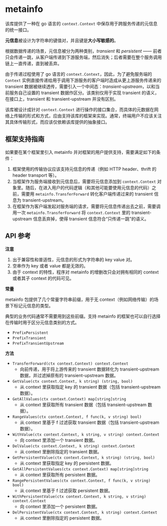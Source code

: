 
metainfo
========

该库提供了一种在 go 语言的 `context.Context` 中保存用于跨服务传递的元信息的统一接口。

**元信息**被设计为字符串的键值对，并且键是**大小写敏感的**。

根据数据传递的场景，元信息被分为两种类别，*transient* 和 *persistent* —— 前者只会传递一跳，从客户端传递到下游服务端，然后消失；后者需要在整个服务调用链上一直传递，直到被丢弃。

由于传递过程使用了 go 语言的 `context.Context`，因此，为了避免服务端的 `Context` 实例直接传递给用于调用下游服务的客户端时造成从更上游服务传递来的 transient 数据被继续透传，需要引入一个中间态：*transient-upstream*，以和当前服务自己设置的 transient 数据作区分。该类别仅用于实现 transient 的语义，在接口上，transient 和 transient-upstream 并没有区别。

该库被设计成针对 `context.Context` 进行操作的接口集合，而具体的元数据在网络上传输的形式和方式，应由支持该库的框架来实现。通常，终端用户不应该关注其具体传输形式，而应该仅依赖该库提供的抽象接口。

框架支持指南
------------

如果要在某个框架里引入 metainfo 并对框架的用户提供支持，需要满足如下的条件：

1. 框架使用的传输协议应该支持元信息的传递（例如 HTTP header、thrift 的 header transport 等）。
2. 当框架作为服务端接收到元信息后，需要将元信息添加到 `context.Context` 对象里。随后，在进入用户的代码逻辑（和其他可能要使用元信息的代码）之前，需要用 `metainfo.TransferForward` 转化客户端传递过来的 transient 信息为 transient-upstream。
3. 在框架作为客户端发起对服务端的请求，需要将元信息传递出去之前，需要调用一次 `metainfo.TransferForward` 将 `context.Context` 里的 transient-upstream 信息丢弃掉，使得 transient 信息符合“只传递一跳”的语义。

API 参考
-------

**注意**

1. 出于兼容性和普适性，元信息的形式为字符串的 key value 对。
2. 空串作为 key 或者 value 都是无效的。
3. 由于 context 的特性，程序对 metainfo 的增删改只会对拥有相同的 context 或者其子 context 的代码可见。

**常量**

metainfo 包提供了几个常量字符串前缀，用于无 context（例如网络传输）的场景下标记元信息的类型。

典型的业务代码通常不需要用到这些前缀。支持 metainfo 的框架也可以自行选择在传输时用于区分元信息类别的方式。

- `PrefixPersistent`
- `PrefixTransient`
- `PrefixTransientUpstream`

**方法**

- `TransferForward(ctx context.Context) context.Context`
    - 向前传递，用于将上游传来的 transient 数据转化为 transient-upstream 数据，并过滤掉原有的 transient-upstream 数据。
- `GetValue(ctx context.Context, k string) (string, bool)`
    - 从 context 里获取指定 key 的 transient 数据（包括 transient-upstream 数据）。
- `GetAllValues(ctx context.Context) map[string]string`
    - 从 context 里获取所有 transient 数据（包括 transient-upstream 数据）。
- `RangeValues(ctx context.Context, f func(k, v string) bool)`
    - 从 context 里基于 f 过滤获取 transient 数据（包括 transient-upstream 数据）。
- `WithValue(ctx context.Context, k string, v string) context.Context`
    - 向 context 里添加一个 transient 数据。
- `DelValue(ctx context.Context, k string) context.Context`
    - 从 context 里删除指定的 transient 数据。
- `GetPersistentValue(ctx context.Context, k string) (string, bool)`
    - 从 context 里获取指定 key 的 persistent 数据。
- `GetAllPersistentValues(ctx context.Context) map[string]string`
    - 从 context 里获取所有 persistent 数据。
- `RangePersistentValues(ctx context.Context, f func(k, v string) bool)`
    - 从 context 里基于 f 过滤获取 persistent 数据。
- `WithPersistentValue(ctx context.Context, k string, v string) context.Context`
    - 向 context 里添加一个 persistent 数据。
- `DelPersistentValue(ctx context.Context, k string) context.Context`
    - 从 context 里删除指定的 persistent 数据。

